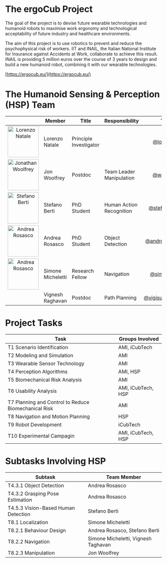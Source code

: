 # The ergoCub Project

The goal of the project is to devise future wearable technologies and humanoid robots to maximise work ergonomy and technological acceptability of future industry and healthcare environments.

The aim of this project is to use robotics to prevent and reduce the psychophysical risk of workers. IIT and INAIL, the Italian National Institute for Insurance against Accidents at Work, collaborate to achieve this result. INAIL is providing 5 million euros over the course of 3 years to design and build a new humanoid robot, combining it with our wearable technologies.

[https://ergocub.eu/](https://ergocub.eu/)

# The Humanoid Sensing & Perception (HSP) Team

|     | Member |Title | Responsibility | Tag |
|:---:|-----|-----|--------------|:--:|
|<img src="team/nat.jpg" alt="Lorenzo Natale" width="100" height="100" /> | Lorenzo Natale | Principle Investigator | | [@lornat75](https://github.com/lornat75) |
|<img src="team/jon.jpg" alt="Jonathan Woolfrey" width="100" height="100" />| Jon Woolfrey | Postdoc | Team Leader <br> Manipulation | [@woolfrey](https://github.com/woolfrey) |
|<img src="team/stefano.jpg" alt="Stefano Berti" width="100" height="100" />| Stefano Berti| PhD Student | Human Action Recognition | [@stefanoberti](https://gitub.com/StefanoBerti) |
|<img src="team/andrea.jpg" alt="Andrea Rosasco" width="100" height="100" />| Andrea Rosasco| PhD Student | Object Detection | [@andrearosasco](http://github.com/andrearosasco) |
|<img src="https://avatars.githubusercontent.com/u/86918431?v=4" alt="Andrea Rosasco" width="100" height="100" />| Simone Micheletti | Research Fellow | Navigation | [@simonemic](https://github.com/simonemic) |
| | Vignesh Raghavan | Postdoc | Path Planning | [@vigisushrutha23](https://github.com/vigisushrutha23) |


# Project Tasks

| **Task** | **Groups Involved** |
|----|---------------|
| T1 Scenario Identification | AMI, iCubTech |
| T2 Modeling and Simulation | AMI |
| T3 Wearable Sensor Technology | AMI |
| T4 Perception Algorithms | AMI, HSP |
| T5 Biomechanical Risk Analysis | AMI |
| T6 Usability Analysis | AMI, iCubTech, HSP |
| T7 Planning and Control to Reduce Biomechanical Risk | AMI |
| T8 Navigation and Motion Planning | HSP |
| T9 Robot Development | iCubTech |
| T10 Experimental Campagin | AMI, iCubTech, HSP |

# Subtasks Involving HSP
| Subtask | Team Member |
|---------|-------------|
| T4.3.1 Object Detection | Andrea Rosasco |
| T4.3.2 Grasping Pose Estimation | Andrea Rosasco |
| T4.5.3 Vision-Based Human Detection | Stefano Berti |
| T8.1 Localization | Simone Micheletti |
| T8.2.1 Behaviour Design | Andrea Rosasco, Stefano Berti |
| T8.2.2 Navigation | Simone Micheletti, Vignesh Taghavan |
| T8.2.3 Manipulation | Jon Woolfrey |
